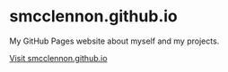 # smcclennon.github.io
My GitHub Pages website about myself and my projects.

<a href="smcclennon.github.io">Visit smcclennon.github.io</a>